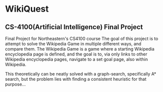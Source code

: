 # WikiQuest

## CS-4100(Artificial Intelligence) Final Project


Final Project for Northeastern's CS4100 course
The goal of this project is to attempt to solve the Wikipedia Game in multiple different ways, and compare them.
The Wikipedia Game is a game where a starting Wikipedia encyclopedia page is defined, and the goal is to, via only links to other Wikipedia encyclopedia pages, navigate to a set goal page, also within Wikipedia.

This theoretically can be neatly solved with a graph-search, specifically A* search, but the problem lies with finding a consistent heuristic for that purpose...
